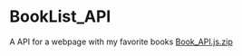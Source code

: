 # BookList_API
A API for a webpage with my favorite books [
Book_API.js.zip](https://github.com/Keenan-Bedenfield/BookList_API/files/11327476/Book_API.js.zip)
